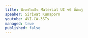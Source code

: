 ```yaml
---
title: ฟีเจอร์ใหม่ใน Material UI v6 ที่ต้องรู้
speaker: Siriwat Kunaporn
youtube: 4VI-CW-3STs
managed: true
published: false
---
```

